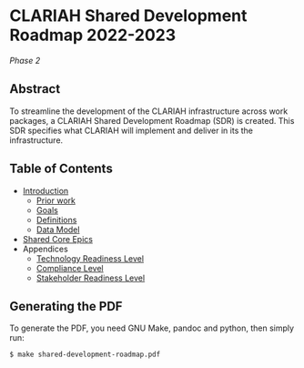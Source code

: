 # CLARIAH Shared Development Roadmap 2022-2023

*Phase 2*

## Abstract

To streamline the development of the CLARIAH infrastructure across work
packages, a CLARIAH Shared Development Roadmap (SDR) is created. This SDR
specifies what CLARIAH will implement and deliver in its the
infrastructure.

## Table of Contents

* [Introduction](introduction.md)
    * [Prior work](introduction.md#prior-work)
    * [Goals](introduction.md#goals)
    * [Definitions](introduction.md#definitions)
    * [Data Model](introduction.md#data-model)
* [Shared Core Epics](epics/README.md)
* Appendices
    * [Technology Readiness Level](technology-readiness-level.md)
    * [Compliance Level](compliance-level.md)
    * [Stakeholder Readiness Level](stakeholder-readiness-level.md)

## Generating the PDF

To generate the PDF, you need GNU Make, pandoc and python, then simply run:
```
$ make shared-development-roadmap.pdf
```
